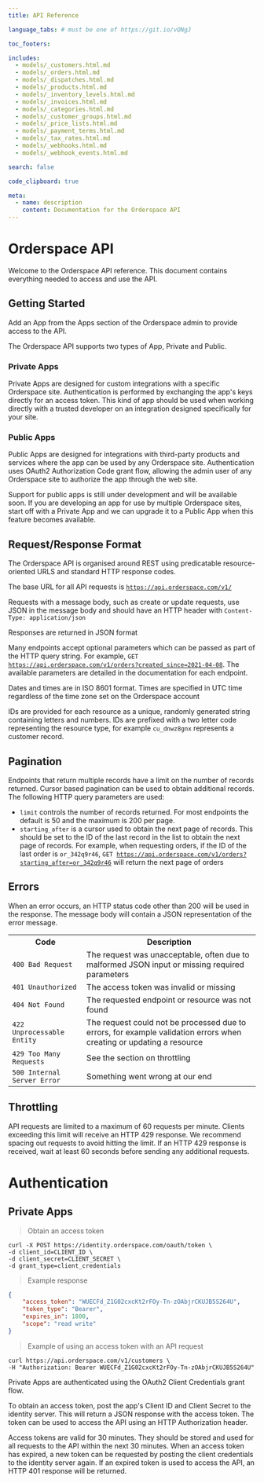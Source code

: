 ```yaml
---
title: API Reference

language_tabs: # must be one of https://git.io/vQNgJ

toc_footers:

includes:
  - models/_customers.html.md
  - models/_orders.html.md
  - models/_dispatches.html.md
  - models/_products.html.md
  - models/_inventory_levels.html.md
  - models/_invoices.html.md
  - models/_categories.html.md
  - models/_customer_groups.html.md
  - models/_price_lists.html.md
  - models/_payment_terms.html.md
  - models/_tax_rates.html.md
  - models/_webhooks.html.md
  - models/_webhook_events.html.md

search: false

code_clipboard: true

meta:
  - name: description
    content: Documentation for the Orderspace API
---
```


# Orderspace API

Welcome to the Orderspace API reference. This document contains everything needed to access and use the API.

## Getting Started

Add an App from the Apps section of the Orderspace admin to provide access to the API.

The Orderspace API supports two types of App, Private and Public.

### Private Apps

Private Apps are designed for custom integrations with a specific Orderspace site. Authentication is performed by exchanging the app's keys directly for an access token. This kind of app should be used when working directly with a trusted developer on an integration designed specifically for your site.

### Public Apps

Public Apps are designed for integrations with third-party products and services where the app can be used by any Orderspace site. Authentication uses OAuth2 Authorization Code grant flow, allowing the admin user of any Orderspace site to authorize the app through the web site.

Support for public apps is still under development and will be available soon. If you are developing an app for use by multiple Orderspace sites, start off with a Private App and we can upgrade it to a Public App when this feature becomes available.

## Request/Response Format

The Orderspace API is organised around REST using predicatable resource-oriented URLS and standard HTTP response codes.

The base URL for all API requests is <code>https://api.orderspace.com/v1/</code>

Requests with a message body, such as create or update requests, use JSON in the message body and should have an HTTP header with <code>Content-Type: application/json</code>

Responses are returned in JSON format

Many endpoints accept optional parameters which can be passed as part of the HTTP query string. For example, <code>GET https://api.orderspace.com/v1/orders?created_since=2021-04-08</code>. The available parameters are detailed in the documentation for each endpoint.

Dates and times are in ISO 8601 format. Times are specified in UTC time regardless of the time zone set on the Orderspace account

IDs are provided for each resource as a unique, randomly generated string containing letters and numbers. IDs are prefixed with a two letter code representing the resource type, for example <code>cu_dnwz8gnx</code> represents a customer record.

## Pagination

Endpoints that return multiple records have a limit on the number of records returned. Cursor based pagination can be used to obtain additional records. The following HTTP query parameters are used:

- <code>limit</code> controls the number of records returned. For most endpoints the default is 50 and the maximum is 200 per page.
- <code>starting_after</code> is a cursor used to obtain the next page of records. This should be set to the ID of the last record in the list to obtain the next page of records. For example, when requesting orders, if the ID of the last order is <code>or_342q9r46</code>, <code>GET https://api.orderspace.com/v1/orders?starting_after=or_342q9r46</code> will return the next page of orders

## Errors

When an error occurs, an HTTP status code other than 200 will be used in the response. The message body will contain a JSON representation of the error message.

<table>
	<tr><th>Code</th><th>Description</th></tr>
	<tr><td><code>400 Bad Request</code></td><td>The request was unacceptable, often due to malformed JSON input or missing required parameters</td></tr>
	<tr><td><code>401 Unauthorized</code></td><td>The access token was invalid or missing</td></tr>
	<tr><td><code>404 Not Found</code></td><td>The requested endpoint or resource was not found</td></tr>
	<tr><td><code>422 Unprocessable Entity</code></td><td>The request could not be processed due to errors, for example validation errors when creating or updating a resource</td></tr>
	<tr><td><code>429 Too Many Requests</code></td><td>See the section on throttling</td></tr>
	<tr><td><code>500 Internal Server Error</code></td><td>Something went wrong at our end</td></tr>
</table>

## Throttling

API requests are limited to a maximum of 60 requests per minute. Clients exceeding this limit will receive an HTTP 429 response. We recommend spacing out requests to avoid hitting the limit. If an HTTP 429 response is received, wait at least 60 seconds before sending any additional requests.


# Authentication

## Private Apps

> Obtain an access token

```shell
curl -X POST https://identity.orderspace.com/oauth/token \
-d client_id=CLIENT_ID \
-d client_secret=CLIENT_SECRET \
-d grant_type=client_credentials
```

> Example response

```json
{
	"access_token": "WUECFd_Z1G02cxcKt2rFOy-Tn-zOAbjrCKUJB5S264U",
	"token_type": "Bearer",
	"expires_in": 1800,
	"scope": "read write"
}
```

> Example of using an access token with an API request

```shell
curl https://api.orderspace.com/v1/customers \
-H "Authorization: Bearer WUECFd_Z1G02cxcKt2rFOy-Tn-zOAbjrCKUJB5S264U"
```

Private Apps are authenticated using the OAuth2 Client Credentials grant flow.

To obtain an access token, post the app's Client ID and Client Secret to the identity server. This will return a JSON response with the access token. The token can be used to access the API using an HTTP Authorization header.

Access tokens are valid for 30 minutes. They should be stored and used for all requests to the API within the next 30 minutes. When an access token has expired, a new token can be requested by posting the client credentials to the identity server again. If an expired token is used to access the API, an HTTP 401 response will be returned.

